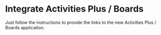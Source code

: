 Integrate Activities Plus / Boards
==================================

Just follow the instructions to provide the links to the new Activities Plus / Boards application.


